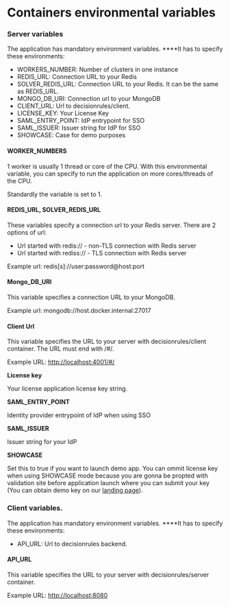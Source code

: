 # Containers environmental variables

### **Server variables**

The application has mandatory environment variables. ****It has to specify these environments:

* WORKERS\_NUMBER: Number of clusters in one instance
* REDIS\_URL: Connection URL to your Redis
* SOLVER\_REDIS\_URL: Connection URL to your Redis. It can be the same as REDIS\_URL.
* MONGO\_DB\_URI: Connection url to your MongoDB
* CLIENT\_URL: Url to decisionrules/client.
* LICENSE\_KEY: Your License Key
* SAML\_ENTRY\_POINT: IdP entrypoint for SSO
* SAML\_ISSUER: Issuer string for IdP for SSO
* SHOWCASE: Case for demo purposes

#### **WORKER\_NUMBERS**

1 worker is usually 1 thread or core of the CPU. With this environmental variable, you can specify to run the application on more cores/threads of the CPU.

Standardly the variable is set to 1.

#### REDIS\_URL, SOLVER\_REDIS\_URL

These variables specify a connection url to your Redis server. There are 2 options of url:

* Url started with redis:// - non-TLS connection with Redis server
* Url started with rediss:// - TLS connection with Redis server 

Example url: redis\[s\]://user:password@host:port

#### Mongo\_DB\_URI

This variable specifies a connection URL to your MongoDB.

Example url: mongodb://host.docker.internal:27017

#### Client Url

This variable specifies the URL to your server with decisionrules/client container. The URL must end with /\#/.

Example URL: [http://localhost:4001/\#/](http://localhost:4001/#/)

**License key**

Your license application license key string.

**SAML\_ENTRY\_POINT**

Identity provider entrypoint of IdP when using SSO

**SAML\_ISSUER**

Issuer string for your IdP

**SHOWCASE**

Set this to true if you want to launch demo app. You can ommit license key when using SHOWCASE mode because you are gonna be propted with validation site before application launch where you can submit your key \(You can obtain demo key on our [landing page](https://decisionrules.io/on-premise)\).

### **Client variables.**

The application has mandatory environment variables. ****It has to specify these environments: 

*  API\_URL: Url to decisionrules backend.

#### API\_URL

This variable specifies the URL to your server with decisionrules/server container.

Example URL: [http://localhost:8080](http://localhost:8080)

